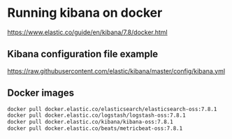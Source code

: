 # Running kibana on docker

https://www.elastic.co/guide/en/kibana/7.8/docker.html

## Kibana configuration file example

https://raw.githubusercontent.com/elastic/kibana/master/config/kibana.yml

## Docker images

```bash
docker pull docker.elastic.co/elasticsearch/elasticsearch-oss:7.8.1
docker pull docker.elastic.co/logstash/logstash-oss:7.8.1
docker pull docker.elastic.co/kibana/kibana-oss:7.8.1
docker pull docker.elastic.co/beats/metricbeat-oss:7.8.1
```
